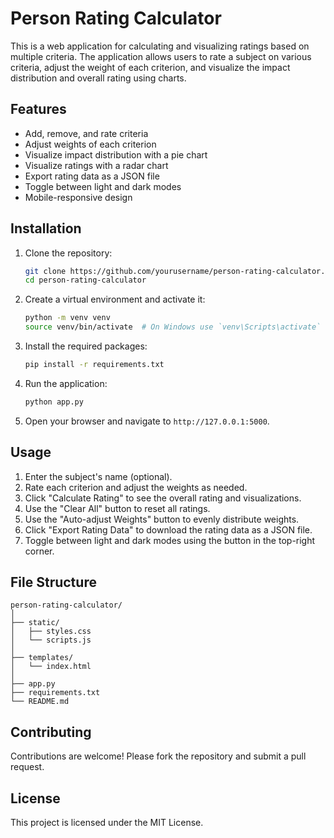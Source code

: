 # Person Rating Calculator

This is a web application for calculating and visualizing ratings based on multiple criteria. The application allows users to rate a subject on various criteria, adjust the weight of each criterion, and visualize the impact distribution and overall rating using charts.

## Features

- Add, remove, and rate criteria
- Adjust weights of each criterion
- Visualize impact distribution with a pie chart
- Visualize ratings with a radar chart
- Export rating data as a JSON file
- Toggle between light and dark modes
- Mobile-responsive design

## Installation

1. Clone the repository:
    ```sh
    git clone https://github.com/yourusername/person-rating-calculator.git
    cd person-rating-calculator
    ```

2. Create a virtual environment and activate it:
    ```sh
    python -m venv venv
    source venv/bin/activate  # On Windows use `venv\Scripts\activate`
    ```

3. Install the required packages:
    ```sh
    pip install -r requirements.txt
    ```

4. Run the application:
    ```sh
    python app.py
    ```

5. Open your browser and navigate to `http://127.0.0.1:5000`.

## Usage

1. Enter the subject's name (optional).
2. Rate each criterion and adjust the weights as needed.
3. Click "Calculate Rating" to see the overall rating and visualizations.
4. Use the "Clear All" button to reset all ratings.
5. Use the "Auto-adjust Weights" button to evenly distribute weights.
6. Click "Export Rating Data" to download the rating data as a JSON file.
7. Toggle between light and dark modes using the button in the top-right corner.

## File Structure

```
person-rating-calculator/
│
├── static/
│   ├── styles.css
│   └── scripts.js
│
├── templates/
│   └── index.html
│
├── app.py
├── requirements.txt
└── README.md
```

## Contributing

Contributions are welcome! Please fork the repository and submit a pull request.

## License

This project is licensed under the MIT License.
